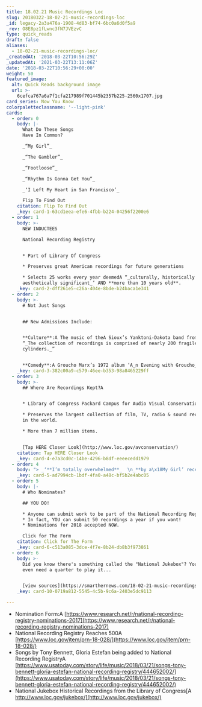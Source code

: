 ```yaml
---
title: 18.02.21 Music Recordings Loc
slug: 20180322-18-02-21-music-recordings-loc
_id: legacy-2a3a476a-1908-4d83-bf74-6bc0a6d0f5a9
_rev: O8E8pz1fLwnc3fN7JVEzvC
type: quick_reads
draft: false
aliases:
  - 18-02-21-music-recordings-loc/
_createdAt: '2018-03-22T10:56:29Z'
_updatedAt: '2021-03-22T13:11:06Z'
date: '2018-03-22T10:56:29+00:00'
weight: 50
featured_image:
  alt: Quick Reads background image
  url: >-
    6cefca767a6a7f1cfa217989f701445b2357b225-2560x1707.jpg
card_series: Now You Know
colorpaletteclassname: '--light-pink'
cards:
  - order: 0
    body: |-
      What Do These Songs  
      Have In Common?

      _“My Girl”_

      _“The Gambler”_

      _“Footloose”_

      _“Rhythm Is Gonna Get You”_

      _‘I Left My Heart in San Francisco’_

      Flip To Find Out
    citation: Flip To Find Out
    _key: card-1-63cd1eea-efe6-4fbb-b224-04256f2200e6
  - order: 1
    body: >-
      NEW INDUCTEES  

      National Recording Registry


      * Part of Library Of Congress

      * Preserves great American recordings for future generations

      * Selects 25 works every year deemedA “_culturally, historically or
      aesthetically significant_’ AND **more than 10 years old**.
    _key: card-2-dff261e5-c26a-404e-8bde-b24baca1e341
  - order: 2
    body: >-
      # Not Just Songs


      ## New Admissions Include:


      **Culture**:A The music of theA Sioux’s Yanktoni-Dakota band from 1928. A
      “_The collection of recordings is comprised of nearly 200 fragile wax
      cylinders._”


      **Comedy**:A Groucho Marx’s 1972 album ‘A_n Evening with Groucho_.’
    _key: card-3-382c00a9-c579-46ee-b353-98a8465229ff
  - order: 3
    body: >-
      ## Where Are Recordings Kept?A


      * Library of Congress Packard Campus for Audio Visual Conservation

      * Preserves the largest collection of film, TV, radio & sound recordings
      in the world.

      * More than 7 million items.


      [Tap HERE Closer Look](http://www.loc.gov/avconservation/)
    citation: Tap HERE Closer Look
    _key: card-4-e7a3cd0c-14be-4296-b8df-eeeecedd1979
  - order: 4
    body: "> _‘**I’m totally overwhelmed**_  \n_**by a\x18My Girl’ receiving such an honor**. As a songwriter, it has become my international anthem. People in countries where English is not the primary language know and sing a\x18My Girl’ when I perform it.’_  \n  \n  \n  \nSmokey Robinson, co-writer My Girl, LOC Press Release, March 21, 2018"
    _key: card-5-ad7994cb-1bdf-4fa0-a48c-bf5b2e4abc05
  - order: 5
    body: |-
      # Who Nominates?

      ## YOU DO!

      * Anyone can submit work to be part of the National Recording Registry
      * In fact, YOU can submit 50 recordings a year if you want!
      * Nominations for 2018 accepted NOW.

      Click for The Form
    citation: Click for The Form
    _key: card-6-c513a085-3dce-4f7e-8b24-db8b3f973861
  - order: 6
    body: >-
      Did you know there's something called the "National Jukebox"? You don't
      even need a quarter to play it...


      [view sources](https://smarthernews.com/18-02-21-music-recordings-loc/)
    _key: card-10-0719a812-5545-4c5b-9c6a-2403e5dc9113

---
```

* Nomination Form:A [https://www.research.net/r/national-recording-registry-nominations-2017](https://www.research.net/r/national-recording-registry-nominations-2017)
* National Recording Registry Reaches 500A [https://www.loc.gov/item/prn-18-028/](https://www.loc.gov/item/prn-18-028/)
* Songs by Tony Bennett, Gloria Estefan being added to National Recording RegistryA [https://www.usatoday.com/story/life/music/2018/03/21/songs-tony-bennett-gloria-estefan-national-recording-registry/444652002/](https://www.usatoday.com/story/life/music/2018/03/21/songs-tony-bennett-gloria-estefan-national-recording-registry/444652002/)
* National Jukebox Historical Recordings from the Library of Congress[A http://www.loc.gov/jukebox/](http://www.loc.gov/jukebox/)